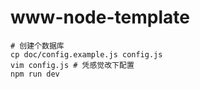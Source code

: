 # www-node-template

```shell
# 创建个数据库
cp doc/config.example.js config.js
vim config.js # 凭感觉改下配置
npm run dev
```
